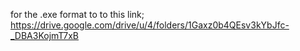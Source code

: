 for the .exe format to to this link;
https://drive.google.com/drive/u/4/folders/1Gaxz0b4QEsv3kYbJfc-_DBA3KojmT7xB
